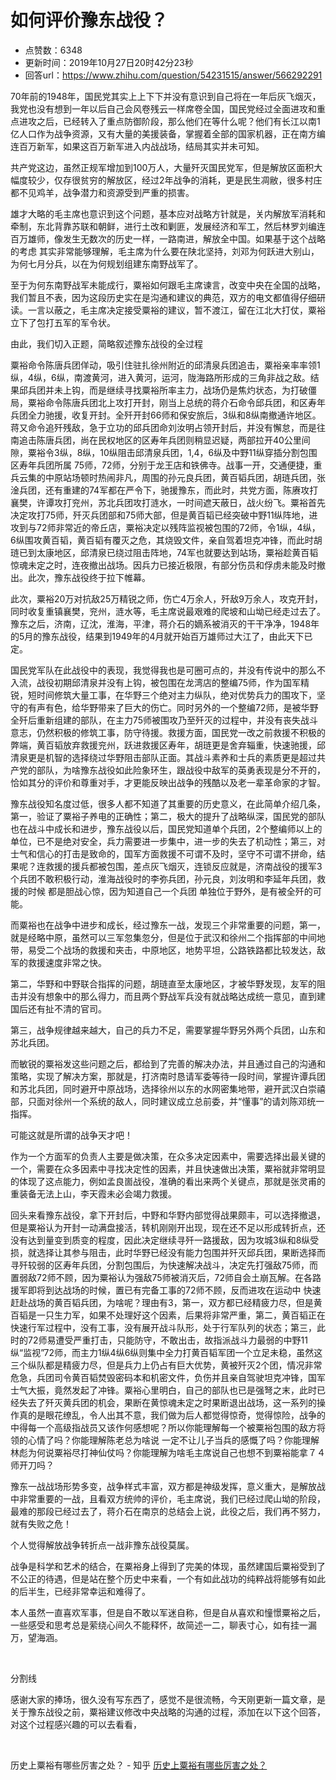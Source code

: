 # 如何评价豫东战役？
- 点赞数：6348
- 更新时间：2019年10月27日20时42分23秒
- 回答url：https://www.zhihu.com/question/54231515/answer/566292291
<body>
 <p data-pid="xvxm0oMx">70年前的1948年，国民党其实上上下下并没有意识到自己将在一年后灰飞烟灭，我党也没有想到一年以后自己会风卷残云一样席卷全国，国民党经过全面进攻和重点进攻之后，已经转入了重点防御阶段，那么他们在等什么呢？他们有长江以南1亿人口作为战争资源，又有大量的美援装备，掌握着全部的国家机器，正在南方编连百万新军，如果这百万新军进入内战战场，结局其实并未可知。</p>
 <p data-pid="uxeDau1C">共产党这边，虽然正规军增加到100万人，大量歼灭国民党军，但是解放区面积大幅度较少，仅存很贫穷的解放区，经过2年战争的消耗，更是民生凋敝，很多村庄都不见鸡羊，战争潜力和资源受到严重的损害。</p>
 <p data-pid="RT6my9mF">雄才大略的毛主席也意识到这个问题，基本应对战略方针就是，关内解放军消耗和牵制，东北背靠苏联和朝鲜，进行土改和剿匪，发展经济和军工，然后林罗刘编连百万雄师，像发生无数次的历史一样，一路南进，解放全中国。如果基于这个战略的考虑 其实非常能够理解，毛主席为什么要在陕北坚持，刘邓为何跃进大别山，为何七月分兵，以在为何规划组建东南野战军了。</p>
 <p data-pid="bqGLFH5I">至于为何东南野战军未能成行，粟裕如何跟毛主席谏言，改变中央在全国的战略，我们暂且不表，因为这段历史实在是沟通和建议的典范，双方的电文都值得仔细研读。一言以蔽之，毛主席决定接受粟裕的建议，暂不渡江，留在江北大打仗，粟裕立下了包打五军的军令状。</p>
 <p data-pid="aSmsDvBy">由此，我们切入正题，简略叙述豫东战役的全过程</p>
 <p data-pid="NjUuvAVT">粟裕命令陈唐兵团佯动，吸引住驻扎徐州附近的邱清泉兵团追击，粟裕亲率率领1纵，4纵，6纵，南渡黄河，进入黄河，运河，陇海路所形成的三角非战之敌。结果邱兵团并未上钩，而是继续寻找粟裕所率主力，战场仍是焦灼状态，为打破僵局，粟裕命令陈唐兵团北上攻打开封，刚当上总统的蒋介石命令邱兵团，和区寿年兵团全力驰援，收复开封。全歼开封66师和保安旅后，3纵和8纵南撤通许地区。蒋又命令追歼残敌，急于立功的邱兵团命刘汝明占领开封后，并没有懈怠，而是往南追击陈唐兵团，尚在民权地区的区寿年兵团则稍显迟疑，两部拉开40公里间隙，粟裕令3纵，8纵，10纵阻击邱清泉兵团，1,4，6纵及中野11纵穿插分割包围区寿年兵团所属 75师，72师，分别于龙王店和铁佛寺。战事一开，交通便捷，重兵云集的中原站场顿时热闹非凡，周围的孙元良兵团，黄百韬兵团，胡琏兵团，张淦兵团，还有重建的74军都在严令下，驰援豫东，而此时，共党方面，陈赓攻打襄樊，许谭攻打兖州，苏北兵团攻打涟水，一时间遮天蔽日，战火纷飞。粟裕首先决定攻打75师，歼灭兵团部和75师大部，但是黄百韬已经突破中野11纵阵地，进攻到与72师非常近的帝丘店，粟裕决定以残阵监视被包围的72师，令1纵，4纵，6纵围攻黄百韬，黄百韬有覆灭之危，其烧毁文件，亲自驾着坦克冲锋，而此时胡琏已到太康地区，邱清泉已绕过阻击阵地，74军也就要达到站场，粟裕趁黄百韬惊魂未定之时，连夜撤出战场。因兵力已接近极限，有部分伤员和俘虏未能及时撤出。此次，豫东战役终于拉下帷幕。</p>
 <p data-pid="tycDsdav">此次，粟裕20万对抗敌25万精锐之师，伤亡4万余人，歼敌9万余人，攻克开封，同时收复重镇襄樊，兖州，涟水等，毛主席说最艰难的爬坡和山坳已经走过去了。豫东之后，济南，辽沈，淮海，平津，蒋介石的嫡系被消灭的干干净净，1948年的5月的豫东战役，结果到1949年的4月就开始百万雄师过大江了，由此天下已定。</p>
 <p data-pid="Sz5__FVQ">国民党军队在此战役中的表现，我觉得我也是可圈可点的，并没有传说中的那么不入流，战役初期邱清泉并没有上钩，被包围在龙湾店的整编75师，作为国军精锐，短时间修筑大量工事，在华野三个绝对主力纵队，绝对优势兵力的围攻下，坚守的有声有色，给华野带来了巨大的伤亡。同时另外的一个整编72师，是被华野全歼后重新组建的部队，在主力75师被围攻乃至歼灭的过程中，并没有丧失战斗意志，仍然积极的修筑工事，防守待援。救援方面，国民党一改之前救援不积极的弊端，黄百韬放弃救援兖州，跃进救援区寿年，胡琏更是舍弃辎重，快速驰援，邱清泉更是机智的选择绕过华野阻击部队正面。其战斗素养和士兵的素质更是超过共产党的部队，为啥豫东战役如此险象环生，跟战役中敌军的英勇表现是分不开的，恰如其分的评价和尊重对手，才更能反映出战争的残酷以及老一辈革命家的才智。</p>
 <p data-pid="NJ-xD766">豫东战役知名度过低，很多人都不知道了其重要的历史意义，在此简单介绍几条，第一，验证了粟裕子养电的正确性；第二，极大的提升了战略纵深，国民党的部队也在战斗中成长和进步，豫东战役以后，国民党知道单个兵团，2个整编师以上的单位，已不是绝对安全，兵力需要进一步集中，进一步的失去了机动性；第三，对士气和信心的打击是致命的，国军方面救援不可谓不及时，坚守不可谓不拼命，结果呢？连救援的援兵都被包围，差点灰飞烟灭，连锁反应就是，济南战役的援军3个兵团不敢积极行动，淮海战役时的李弥兵团，孙元良，刘汝明和李延年兵团，救援的时候 都是胆战心惊，因为知道自己一个兵团 单独位于野外，是有被全歼的可能。</p>
 <p data-pid="QF8319iR">而粟裕也在战争中进步和成长，经过豫东一战，发现三个非常重要的问题，第一，就是经略中原，虽然可以三军忽集忽分，但是位于武汉和徐州二个指挥部的中间地带，易受二个战场的救援和夹击，中原地区，地势平坦，公路铁路都比较发达，敌军的救援速度非常之快。</p>
 <p data-pid="_QLMkaLg">第二，华野和中野联合指挥的问题，胡琏直至太康地区，才被华野发现，友军的阻击并没有想象中的那么得力，而且两个野战军兵没有就战略达成统一意见，直到建国后还有扯不清的官司。</p>
 <p data-pid="OZTQXWnk">第三，战争规律越来越大，自己的兵力不足，需要掌握华野另外两个兵团，山东和苏北兵团。</p>
 <p data-pid="SWYajrGa">而敏锐的粟裕发这些问题之后，都给到了完善的解决办法，并且通过自己的沟通和策略，实现了解决方案，那就是，打济南时恳请军委等待一段时间，掌握许谭兵团和苏北兵团，同时避开中原战场，选择徐州以东的水网密集地带，避开武汉白崇禧部，只面对徐州一个系统的敌人，同时建议成立总前委，并“懂事”的请刘陈邓统一指挥。</p>
 <p data-pid="4Kdv19HT">可能这就是所谓的战争天才吧！</p>
 <p data-pid="Jg2xjPry">作为一个方面军的负责人主要是做决策，在众多决定因素中，需要选择出最关键的一个，需要在众多因素中寻找决定性的因素，并且快速做出决策，粟裕就非常明显的体现了这点能力，例如孟良崮战役，准确的看出来两个关键点，那就是张灵甫的重装备无法上山，李天霞未必会竭力救援。</p>
 <p data-pid="KPb9eiM4">回头来看豫东战役，拿下开封后，中野和华野内部觉得战果颇丰，可以选择撤退，但是粟裕认为开封一动满盘接活，转机刚刚开出现，现在还不足以形成转折点，还没有达到量变到质变的程度，因此决定继续寻歼一路援敌，因为攻城3纵和8纵受损，就选择让其参与阻击，此时华野已经没有能力包围并歼灭邱兵团，果断选择而寻歼较弱的区寿年兵团，分割包围后，为快速解决战斗，决定先打强敌75师，而置弱敌72师不顾，因为粟裕认为强敌75师被消灭后，72师自会土崩瓦解。在各路援军即将到达战场的时候，置已有完备工事的72师不顾，反而进攻在运动中 快速赶赴战场的黄百韬兵团，为啥呢？理由有3，第一，双方都已经精疲力尽，但是黄百韬是一只生力军，如果不处理好这个因素，后果将非常严重，第二，黄百韬正在快速行军过程中，没有工事，没有展开战斗队形，处于行军队列的状态；第三，此时的72师易遭受严重打击，只能防守，不敢出击，故指派战斗力最弱的中野11纵“监视”72师，而主力1纵4纵6纵则集中全力打黄百韬军团一个立足未稳，虽然这三个纵队都是精疲力尽，但是兵力上仍占有巨大优势，黄被歼灭2个团，情况非常危急，兵团司令黄百韬焚毁密码本和机密文件，负伤并且亲自驾驶坦克冲锋，国军士气大振，竟然发起了冲锋。粟裕心里明白，自己的部队也已是强弩之末，此时已经失去了歼灭黄兵团的机会，果断在黄惊魂未定之时果断退出战场，这一系列的操作真的是眼花缭乱，令人出其不意，我们做为后人都觉得惊奇，觉得惊险，战争的中得每一个高级指战员又该作何感想呢？所以你能理解每一个被粟裕包围的敌方将领的心情了吗？你能理解陈老总为啥说 一定不让儿子当兵的感慨了吗？你能理解林彪为何说粟裕尽打神仙仗吗？你能理解为啥毛主席说自己也想不到粟裕能拿７４师开刀吗？</p>
 <p data-pid="JNcl-1RF">豫东一战战场形势多变，战争样式丰富，双方都是神级发挥，意义重大，是解放战中非常重要的一战，且看双方统帅的评价，毛主席说，我们已经过爬山坳的阶段，最难的那段已经过去了，蒋介石在南京的总结会上说，此役之后，我们再不努力，就有失败之危！</p>
 <p data-pid="ERaJHbb3">个人觉得解放战争转折点一战非豫东战役莫属。</p>
 <p data-pid="7MruNsDN">战争是科学和艺术的结合，在粟裕身上得到了完美的体现，虽然建国后粟裕受到了不公正的待遇，但是站在整个历史中来看，一个有如此战功的纯粹战将能够有如此的后半生，已经非常幸运和难得了。</p>
 <p data-pid="iK2w7aiP">本人虽然一直喜欢军事，但是自不敢以军迷自称，但是自从喜欢和憧憬粟裕之后，一些感受和思考总是萦绕心间久不能释怀，故简述一二，聊表寸心，如有挂一漏万，望海涵。</p>
 <p class="ztext-empty-paragraph"><br></p>
 <p data-pid="AVCHShVt">分割线</p>
 <p data-pid="QNbMdGce">感谢大家的捧场，很久没有写东西了，感觉不是很流畅，今天刚更新一篇文章，是关于豫东战役之前，粟裕建议修改中央战略的沟通的过程，添加在以下这个回答，对这个过程感兴趣的可以去看看，</p>
 <p class="ztext-empty-paragraph"><br></p>
 <p data-pid="X4LNjByY">历史上粟裕有哪些厉害之处？ - 知乎 <a href="https://www.zhihu.com/question/26605714/answer/566720298" class="internal">历史上粟裕有哪些厉害之处？</a></p>
</body>